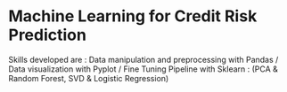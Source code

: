 # Machine Learning for Credit Risk Prediction
Skills developed are : 
Data manipulation and preprocessing with Pandas /
Data visualization with Pyplot /
Fine Tuning Pipeline with Sklearn : (PCA & Random Forest, SVD & Logistic Regression)
